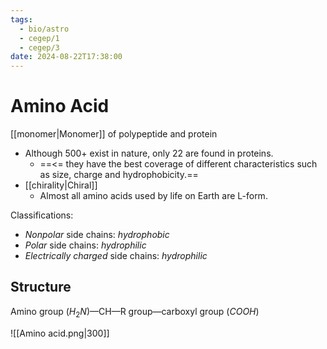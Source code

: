 ```yaml
---
tags:
  - bio/astro
  - cegep/1
  - cegep/3
date: 2024-08-22T17:38:00
---
```


# Amino Acid

[[monomer|Monomer]] of polypeptide and protein

- Although 500+ exist in nature, only 22 are found in proteins.
	- ==<= they have the best coverage of different characteristics such as size, charge and hydrophobicity.==
- [[chirality|Chiral]]
	- Almost all amino acids used by life on Earth are L-form.

Classifications:

- *Nonpolar* side chains: *hydrophobic*
- *Polar* side chains: *hydrophilic*
- *Electrically charged* side chains: *hydrophilic*

## Structure

Amino group ($H_2N$)—CH—R group—carboxyl group ($COOH$)

![[Amino acid.png|300]]